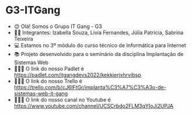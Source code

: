 # G3-ITGang

- 😊 Olá! Somos o Grupo IT Gang - G3
- 👧🏻 Integrantes: Izabella Souza, Lívia Fernandes, Júlia Patrícia, Sabrina Teixeira
- 💻 Estamos no 3º módulo do curso técnico de Informática para Internet
- 📚 Projeto desenvolvido para o seminário da disciplina Implantação de Sistemas Web
- 👩🏻‍💻 O link do nosso Padlet é https://padlet.com/itgangdevs2022/kekkjerjxhrvibsp   
- 👩🏻‍💻 O link do nosso Trello é https://trello.com/b/cJ6IFtGr/implanta%C3%A7%C3%A3o-de-sistemas-web-it-gang
- 👩🏻‍💻 O link do nosso canal no Youtube é https://www.youtube.com/channel/UCSCrbdo2FLM3qYIoJi2UPJA
